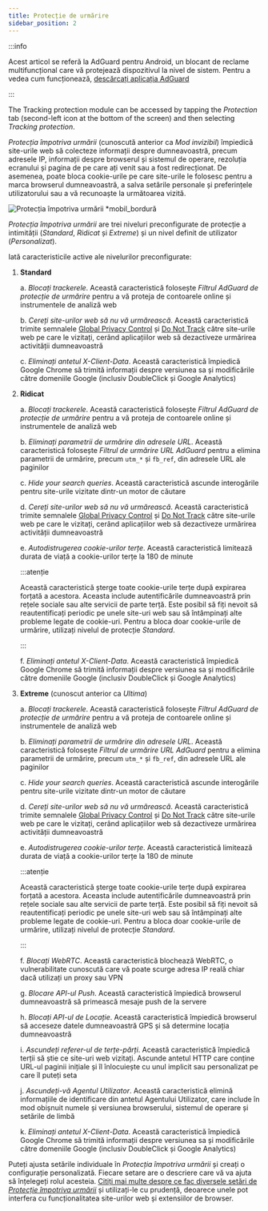 ```yaml
---
title: Protecție de urmărire
sidebar_position: 2
---
```


:::info

Acest articol se referă la AdGuard pentru Android, un blocant de reclame multifuncțional care vă protejează dispozitivul la nivel de sistem. Pentru a vedea cum funcționează, [descărcați aplicația AdGuard](https://agrd.io/download-kb-adblock)

:::

The Tracking protection module can be accessed by tapping the _Protection_ tab (second-left icon at the bottom of the screen) and then selecting _Tracking protection_.

_Protecția împotriva urmării_ (cunoscută anterior ca _Mod invizibil_) împiedică site-urile web să colecteze informații despre dumneavoastră, precum adresele IP, informații despre browserul și sistemul de operare, rezoluția ecranului și pagina de pe care ați venit sau a fost redirecționat. De asemenea, poate bloca cookie-urile pe care site-urile le folosesc pentru a marca browserul dumneavoastră, a salva setările personale și preferințele utilizatorului sau a vă recunoaște la următoarea vizită.

![Protecția împotriva urmării \*mobil_bordură](https://cdn.adtidy.org/blog/new/y5fuztracking_protection.png)

_Protecția împotriva urmării_ are trei niveluri preconfigurate de protecție a intimității (_Standard_, _Ridicat_ și _Extreme_) și un nivel definit de utilizator (_Personalizat_).

Iată caracteristicile active ale nivelurilor preconfigurate:

1. **Standard**

    a. _Blocați trackerele_. Această caracteristică folosește _Filtrul AdGuard de protecție de urmărire_ pentru a vă proteja de contoarele online și instrumentele de analiză web

    b. _Cereți site-urilor web să nu vă urmărească_. Această caracteristică trimite semnalele [Global Privacy Control](https://globalprivacycontrol.org/) și [Do Not Track](https://en.wikipedia.org/wiki/Do_Not_Track) către site-urile web pe care le vizitați, cerând aplicațiilor web să dezactiveze urmărirea activității dumneavoastră

    c. _Eliminați antetul X-Client-Data_. Această caracteristică împiedică Google Chrome să trimită informații despre versiunea sa și modificările către domeniile Google (inclusiv DoubleClick și Google Analytics)

2. **Ridicat**

    a. _Blocați trackerele_. Această caracteristică folosește _Filtrul AdGuard de protecție de urmărire_ pentru a vă proteja de contoarele online și instrumentele de analiză web

    b. _Eliminați parametrii de urmărire din adresele URL_. Această caracteristică folosește _Filtrul de urmărire URL AdGuard_ pentru a elimina parametrii de urmărire, precum `utm_*` și `fb_ref`, din adresele URL ale paginilor

    c. _Hide your search queries_. Această caracteristică ascunde interogările pentru site-urile vizitate dintr-un motor de căutare

    d. _Cereți site-urilor web să nu vă urmărească_. Această caracteristică trimite semnalele [Global Privacy Control](https://globalprivacycontrol.org/) și [Do Not Track](https://en.wikipedia.org/wiki/Do_Not_Track) către site-urile web pe care le vizitați, cerând aplicațiilor web să dezactiveze urmărirea activității dumneavoastră

    e. _Autodistrugerea cookie-urilor terțe_. Această caracteristică limitează durata de viață a cookie-urilor terțe la 180 de minute

    :::atenție

    Această caracteristică șterge toate cookie-urile terțe după expirarea forțată a acestora. Aceasta include autentificările dumneavoastră prin rețele sociale sau alte servicii de parte terță. Este posibil să fiți nevoit să reautentificați periodic pe unele site-uri web sau să întâmpinați alte probleme legate de cookie-uri. Pentru a bloca doar cookie-urile de urmărire, utilizați nivelul de protecție _Standard_.

    :::

    f. _Eliminați antetul X-Client-Data_. Această caracteristică împiedică Google Chrome să trimită informații despre versiunea sa și modificările către domeniile Google (inclusiv DoubleClick și Google Analytics)

3. **Extreme** (cunoscut anterior ca _Ultima_)

    a. _Blocați trackerele_. Această caracteristică folosește _Filtrul AdGuard de protecție de urmărire_ pentru a vă proteja de contoarele online și instrumentele de analiză web

    b. _Eliminați parametrii de urmărire din adresele URL_. Această caracteristică folosește _Filtrul de urmărire URL AdGuard_ pentru a elimina parametrii de urmărire, precum `utm_*` și `fb_ref`, din adresele URL ale paginilor

    c. _Hide your search queries_. Această caracteristică ascunde interogările pentru site-urile vizitate dintr-un motor de căutare

    d. _Cereți site-urilor web să nu vă urmărească_. Această caracteristică trimite semnalele [Global Privacy Control](https://globalprivacycontrol.org/) și [Do Not Track](https://en.wikipedia.org/wiki/Do_Not_Track) către site-urile web pe care le vizitați, cerând aplicațiilor web să dezactiveze urmărirea activității dumneavoastră

    e. _Autodistrugerea cookie-urilor terțe_. Această caracteristică limitează durata de viață a cookie-urilor terțe la 180 de minute

    :::atenție

    Această caracteristică șterge toate cookie-urile terțe după expirarea forțată a acestora. Aceasta include autentificările dumneavoastră prin rețele sociale sau alte servicii de parte terță. Este posibil să fiți nevoit să reautentificați periodic pe unele site-uri web sau să întâmpinați alte probleme legate de cookie-uri. Pentru a bloca doar cookie-urile de urmărire, utilizați nivelul de protecție _Standard_.

    :::

    f. _Blocați WebRTC_. Această caracteristică blochează WebRTC, o vulnerabilitate cunoscută care vă poate scurge adresa IP reală chiar dacă utilizați un proxy sau VPN

    g. _Blocare API-ul Push_. Această caracteristică împiedică browserul dumneavoastră să primească mesaje push de la servere

    h. _Blocați API-ul de Locație_. Această caracteristică împiedică browserul să acceseze datele dumneavoastră GPS și să determine locația dumneavoastră

    i. _Ascundeți referer-ul de terțe-părți_. Această caracteristică împiedică terții să știe ce site-uri web vizitați. Ascunde antetul HTTP care conține URL-ul paginii inițiale și îl înlocuiește cu unul implicit sau personalizat pe care îl puteți seta

    j. _Ascundeți-vă Agentul Utilizator_. Această caracteristică elimină informațiile de identificare din antetul Agentului Utilizator, care include în mod obișnuit numele și versiunea browserului, sistemul de operare și setările de limbă

    k. _Eliminați antetul X-Client-Data_. Această caracteristică împiedică Google Chrome să trimită informații despre versiunea sa și modificările către domeniile Google (inclusiv DoubleClick și Google Analytics)

Puteți ajusta setările individuale în _Protecția împotriva urmării_ și creați o configurație personalizată. Fiecare setare are o descriere care vă va ajuta să înțelegeți rolul acesteia. [Citiți mai multe despre ce fac diversele setări de _Protecție împotriva urmării_](/general/stealth-mode) și utilizați-le cu prudență, deoarece unele pot interfera cu funcționalitatea site-urilor web și extensiilor de browser.
